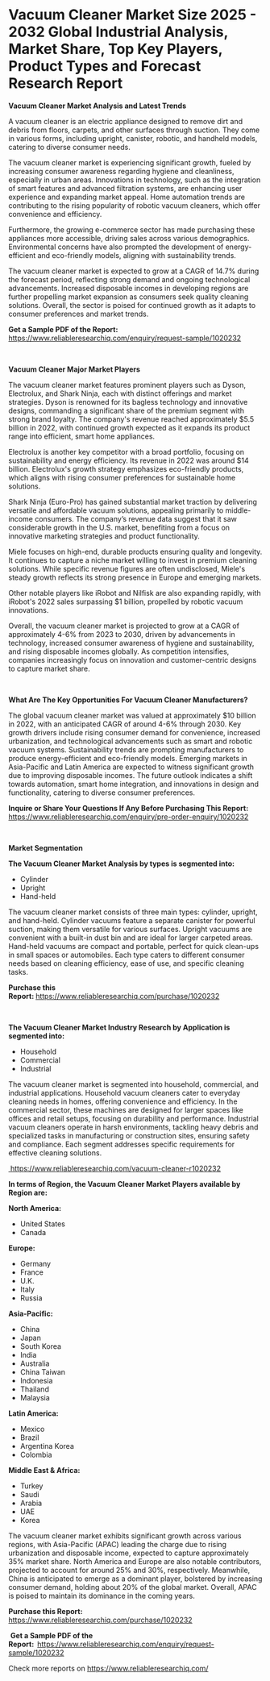 <p><h1>Vacuum Cleaner Market Size 2025 - 2032 Global Industrial Analysis, Market Share, Top Key Players, Product Types and Forecast Research Report</h1></p><p><strong>Vacuum Cleaner Market Analysis and Latest Trends</strong></p>
<p><p>A vacuum cleaner is an electric appliance designed to remove dirt and debris from floors, carpets, and other surfaces through suction. They come in various forms, including upright, canister, robotic, and handheld models, catering to diverse consumer needs. </p><p>The vacuum cleaner market is experiencing significant growth, fueled by increasing consumer awareness regarding hygiene and cleanliness, especially in urban areas. Innovations in technology, such as the integration of smart features and advanced filtration systems, are enhancing user experience and expanding market appeal. Home automation trends are contributing to the rising popularity of robotic vacuum cleaners, which offer convenience and efficiency. </p><p>Furthermore, the growing e-commerce sector has made purchasing these appliances more accessible, driving sales across various demographics. Environmental concerns have also prompted the development of energy-efficient and eco-friendly models, aligning with sustainability trends. </p><p>The vacuum cleaner market is expected to grow at a CAGR of 14.7% during the forecast period, reflecting strong demand and ongoing technological advancements. Increased disposable incomes in developing regions are further propelling market expansion as consumers seek quality cleaning solutions. Overall, the sector is poised for continued growth as it adapts to consumer preferences and market trends.</p></p>
<p><strong>Get a Sample PDF of the Report:&nbsp;</strong> <a href="https://www.reliableresearchiq.com/enquiry/request-sample/1020232?utm_campaign=3103&utm_medium=2&utm_source=Github&utm_content=ia&utm_term=23032025&utm_id=vacuum-cleaner">https://www.reliableresearchiq.com/enquiry/request-sample/1020232</a></p>
<p>&nbsp;</p>
<p><strong>Vacuum Cleaner Major Market Players</strong></p>
<p><p>The vacuum cleaner market features prominent players such as Dyson, Electrolux, and Shark Ninja, each with distinct offerings and market strategies. Dyson is renowned for its bagless technology and innovative designs, commanding a significant share of the premium segment with strong brand loyalty. The company's revenue reached approximately $5.5 billion in 2022, with continued growth expected as it expands its product range into efficient, smart home appliances.</p><p>Electrolux is another key competitor with a broad portfolio, focusing on sustainability and energy efficiency. Its revenue in 2022 was around $14 billion. Electrolux's growth strategy emphasizes eco-friendly products, which aligns with rising consumer preferences for sustainable home solutions.</p><p>Shark Ninja (Euro-Pro) has gained substantial market traction by delivering versatile and affordable vacuum solutions, appealing primarily to middle-income consumers. The company’s revenue data suggest that it saw considerable growth in the U.S. market, benefiting from a focus on innovative marketing strategies and product functionality.</p><p>Miele focuses on high-end, durable products ensuring quality and longevity. It continues to capture a niche market willing to invest in premium cleaning solutions. While specific revenue figures are often undisclosed, Miele's steady growth reflects its strong presence in Europe and emerging markets.</p><p>Other notable players like iRobot and Nilfisk are also expanding rapidly, with iRobot's 2022 sales surpassing $1 billion, propelled by robotic vacuum innovations.</p><p>Overall, the vacuum cleaner market is projected to grow at a CAGR of approximately 4-6% from 2023 to 2030, driven by advancements in technology, increased consumer awareness of hygiene and sustainability, and rising disposable incomes globally. As competition intensifies, companies increasingly focus on innovation and customer-centric designs to capture market share.</p></p>
<p>&nbsp;</p>
<p><strong>What Are The Key Opportunities For Vacuum Cleaner Manufacturers?</strong></p>
<p><p>The global vacuum cleaner market was valued at approximately $10 billion in 2022, with an anticipated CAGR of around 4-6% through 2030. Key growth drivers include rising consumer demand for convenience, increased urbanization, and technological advancements such as smart and robotic vacuum systems. Sustainability trends are prompting manufacturers to produce energy-efficient and eco-friendly models. Emerging markets in Asia-Pacific and Latin America are expected to witness significant growth due to improving disposable incomes. The future outlook indicates a shift towards automation, smart home integration, and innovations in design and functionality, catering to diverse consumer preferences.</p></p>
<p><strong>Inquire or Share Your Questions If Any Before Purchasing This Report:</strong> <a href="https://www.reliableresearchiq.com/enquiry/pre-order-enquiry/1020232?utm_campaign=3103&utm_medium=2&utm_source=Github&utm_content=ia&utm_term=23032025&utm_id=vacuum-cleaner">https://www.reliableresearchiq.com/enquiry/pre-order-enquiry/1020232</a></p>
<p>&nbsp;</p>
<p><strong>Market Segmentation</strong></p>
<p><strong>The Vacuum Cleaner Market Analysis by types is segmented into:</strong></p>
<p><ul><li>Cylinder</li><li>Upright</li><li>Hand-held</li></ul></p>
<p><p>The vacuum cleaner market consists of three main types: cylinder, upright, and hand-held. Cylinder vacuums feature a separate canister for powerful suction, making them versatile for various surfaces. Upright vacuums are convenient with a built-in dust bin and are ideal for larger carpeted areas. Hand-held vacuums are compact and portable, perfect for quick clean-ups in small spaces or automobiles. Each type caters to different consumer needs based on cleaning efficiency, ease of use, and specific cleaning tasks.</p></p>
<p><strong>Purchase this Report:&nbsp;</strong><a href="https://www.reliableresearchiq.com/purchase/1020232?utm_campaign=3103&utm_medium=2&utm_source=Github&utm_content=ia&utm_term=23032025&utm_id=vacuum-cleaner">https://www.reliableresearchiq.com/purchase/1020232</a></p>
<p>&nbsp;</p>
<p><strong>The Vacuum Cleaner Market Industry Research by Application is segmented into:</strong></p>
<p><ul><li>Household</li><li>Commercial</li><li>Industrial</li></ul></p>
<p><p>The vacuum cleaner market is segmented into household, commercial, and industrial applications. Household vacuum cleaners cater to everyday cleaning needs in homes, offering convenience and efficiency. In the commercial sector, these machines are designed for larger spaces like offices and retail setups, focusing on durability and performance. Industrial vacuum cleaners operate in harsh environments, tackling heavy debris and specialized tasks in manufacturing or construction sites, ensuring safety and compliance. Each segment addresses specific requirements for effective cleaning solutions.</p></p>
<p><a href="https://www.reliableresearchiq.com/vacuum-cleaner-r1020232?utm_campaign=3103&utm_medium=2&utm_source=Github&utm_content=ia&utm_term=23032025&utm_id=vacuum-cleaner">&nbsp;https://www.reliableresearchiq.com/vacuum-cleaner-r1020232</a></p>
<p><strong>In terms of Region, the Vacuum Cleaner Market Players available by Region are:</strong></p>
<p>
    <p> <strong> North America: </strong>
        <ul>
            <li>United States</li>
            <li>Canada</li>
        </ul>
        </p> 
    <p> <strong> Europe: </strong>
        <ul>
            <li>Germany</li>
            <li>France</li>
            <li>U.K.</li>
            <li>Italy</li>
            <li>Russia</li>
        </ul>
        </p> 
    <p> <strong> Asia-Pacific: </strong>
        <ul>
            <li>China</li>
            <li>Japan</li>
            <li>South Korea</li>
            <li>India</li>
            <li>Australia</li>
            <li>China Taiwan</li>
            <li>Indonesia</li>
            <li>Thailand</li>
            <li>Malaysia</li>
        </ul>
        </p> 
    <p> <strong> Latin America: </strong>
        <ul>
            <li>Mexico</li>
            <li>Brazil</li>
            <li>Argentina Korea</li>
            <li>Colombia</li>
        </ul>
        </p> 
    <p> <strong> Middle East & Africa: </strong>
        <ul>
            <li>Turkey</li>
            <li>Saudi</li>
            <li>Arabia</li>
            <li>UAE</li>
            <li>Korea</li>
        </ul>
    </p>
    </p>
<p><p>The vacuum cleaner market exhibits significant growth across various regions, with Asia-Pacific (APAC) leading the charge due to rising urbanization and disposable income, expected to capture approximately 35% market share. North America and Europe are also notable contributors, projected to account for around 25% and 30%, respectively. Meanwhile, China is anticipated to emerge as a dominant player, bolstered by increasing consumer demand, holding about 20% of the global market. Overall, APAC is poised to maintain its dominance in the coming years.</p></p>
<p><strong>Purchase this Report: </strong><a href="https://www.reliableresearchiq.com/purchase/1020232?utm_campaign=3103&utm_medium=2&utm_source=Github&utm_content=ia&utm_term=23032025&utm_id=vacuum-cleaner">https://www.reliableresearchiq.com/purchase/1020232</a></p>
<p>&nbsp;<strong>Get a Sample PDF of the Report:&nbsp;&nbsp;</strong><a href="https://www.reliableresearchiq.com/enquiry/request-sample/1020232?utm_campaign=3103&utm_medium=2&utm_source=Github&utm_content=ia&utm_term=23032025&utm_id=vacuum-cleaner">https://www.reliableresearchiq.com/enquiry/request-sample/1020232</a></p>
<p><strong></strong></p>
<p>Check more reports on <a href="https://www.reliableresearchiq.com/?utm_campaign=3103&utm_medium=2&utm_source=Github&utm_content=ia&utm_term=23032025&utm_id=vacuum-cleaner">https://www.reliableresearchiq.com/</a></p>